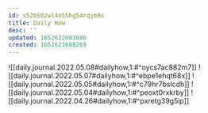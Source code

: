 ```yaml
---
id: s52b502wl4o55hg54rqjm9s
title: Daily How
desc: ''
updated: 1652622603086
created: 1652621688269
---
```



![[daily.journal.2022.05.08#dailyhow,1:#^oycs7ac882m7]]
![[daily.journal.2022.05.07#dailyhow,1:#^ebpe1ehqt68x]]
![[daily.journal.2022.05.05#dailyhow,1:#^c79hr7bslcdh]]
![[daily.journal.2022.05.04#dailyhow,1:#^peoxt0rxkrby]]
![[daily.journal.2022.04.26#dailyhow,1:#^pxretg39g5ip]]